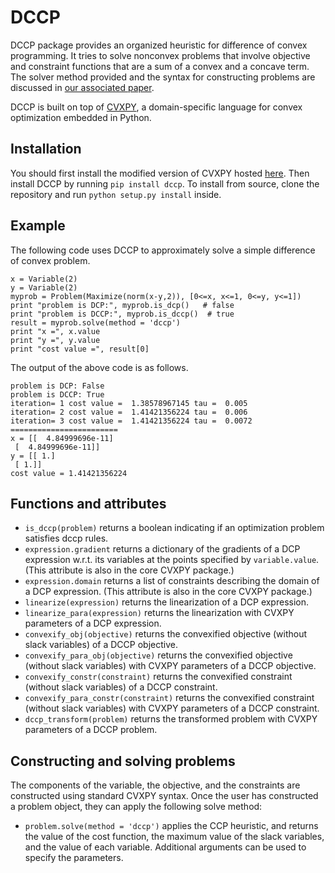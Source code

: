 DCCP
====

DCCP package provides an organized heuristic for difference of convex programming.
It tries to solve nonconvex problems that involve objective and constraint functions that are a sum of
a convex and a concave term. The solver method provided and the syntax for constructing problems are discussed in [our associated paper](https://stanford.edu/~boyd/papers/dccp.html).

DCCP is built on top of [CVXPY](http://www.cvxpy.org/), a domain-specific language for convex optimization embedded in Python.

Installation
------------
You should first install the modified version of CVXPY hosted [here](https://github.com/xinyueshen/cvxpyhttps://github.com/xinyueshen/cvxpy).
Then install DCCP by running ``pip install dccp``.
To install from source, clone the repository and run ``python setup.py install`` inside.

Example
-------
The following code uses DCCP to approximately solve a simple difference of convex problem.
```
x = Variable(2)
y = Variable(2)
myprob = Problem(Maximize(norm(x-y,2)), [0<=x, x<=1, 0<=y, y<=1])
print "problem is DCP:", myprob.is_dcp()   # false
print "problem is DCCP:", myprob.is_dccp()  # true
result = myprob.solve(method = 'dccp')
print "x =", x.value
print "y =", y.value
print "cost value =", result[0]
```
The output of the above code is as follows.
```
problem is DCP: False
problem is DCCP: True
iteration= 1 cost value =  1.38578967145 tau =  0.005
iteration= 2 cost value =  1.41421356224 tau =  0.006
iteration= 3 cost value =  1.41421356224 tau =  0.0072
========================
x = [[  4.84999696e-11]
 [  4.84999696e-11]]
y = [[ 1.]
 [ 1.]]
cost value = 1.41421356224
```

Functions and attributes
----------------
* ``is_dccp(problem)`` returns a boolean indicating if an optimization problem satisfies dccp rules.
* ``expression.gradient`` returns a dictionary of the gradients of a DCP expression
w.r.t. its variables at the points specified by ``variable.value``. (This attribute
is also in the core CVXPY package.)
* ``expression.domain`` returns a list of constraints describing the domain of a
DCP expression. (This attribute is also in the core CVXPY package.)
* ``linearize(expression)`` returns the linearization of a DCP expression.
* ``linearize_para(expression)`` returns the linearization with CVXPY parameters of a DCP expression.
* ``convexify_obj(objective)`` returns the convexified objective (without slack
variables) of a DCCP objective.
* ``convexify_para_obj(objective)`` returns the convexified objective (without slack
variables) with CVXPY parameters of a DCCP objective.
* ``convexify_constr(constraint)`` returns the convexified constraint (without slack
variables) of a DCCP constraint.
* ``convexify_para_constr(constraint)`` returns the convexified constraint (without slack
variables) with CVXPY parameters of a DCCP constraint.
* ``dccp_transform(problem)`` returns the transformed problem with CVXPY parameters of a DCCP problem.

Constructing and solving problems
---------------------------------
The components of the variable, the objective, and the constraints are constructed using standard CVXPY syntax. Once the user has constructed a problem object, they can apply the following solve method:
* ``problem.solve(method = 'dccp')`` applies the CCP heuristic, and returns the value of the cost function, the maximum value of the slack variables, and the value of each variable. Additional arguments can be used to specify the parameters.
